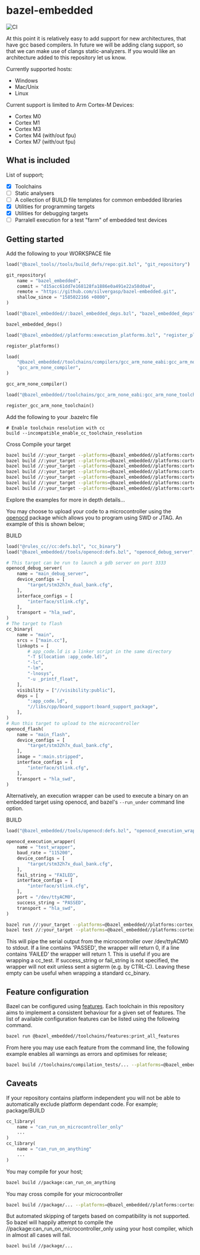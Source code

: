 # bazel-embedded

![CI](https://github.com/silvergasp/bazel-embedded/workflows/CI/badge.svg)

At this point it is relatively easy to add support for new architectures, that have gcc based compilers. In future we will be adding clang support, so that we can make use of clangs static-analyzers. If you would like an architecture added to this repository let us know.

Currently supported hosts:
- Windows
- Mac/Unix
- Linux

Current support is limited to Arm Cortex-M Devices:
- Cortex M0
- Cortex M1
- Cortex M3
- Cortex M4 (with/out fpu)
- Cortex M7 (with/out fpu)

## What is included
List of support;
- [x] Toolchains
- [ ] Static analysers 
- [ ] A collection of BUILD file templates for common embedded libraries
- [x] Utilities for programming targets
- [x] Utilities for debugging targets
- [ ] Parralell execution for a test "farm" of embedded test devices

## Getting started
Add the following to your WORKSPACE file


```py
load("@bazel_tools//tools/build_defs/repo:git.bzl", "git_repository")

git_repository(
    name = "bazel_embedded",
    commit = "d15acc61dd7e168128fa1886e0a491e22a58d0a4",
    remote = "https://github.com/silvergasp/bazel-embedded.git",
    shallow_since = "1585022166 +0800",
)

load("@bazel_embedded//:bazel_embedded_deps.bzl", "bazel_embedded_deps")

bazel_embedded_deps()

load("@bazel_embedded//platforms:execution_platforms.bzl", "register_platforms")

register_platforms()

load(
    "@bazel_embedded//toolchains/compilers/gcc_arm_none_eabi:gcc_arm_none_repository.bzl",
    "gcc_arm_none_compiler",
)

gcc_arm_none_compiler()

load("@bazel_embedded//toolchains/gcc_arm_none_eabi:gcc_arm_none_toolchain.bzl", "register_gcc_arm_none_toolchain")

register_gcc_arm_none_toolchain()
```

Add the following to your .bazelrc file
```
# Enable toolchain resolution with cc
build --incompatible_enable_cc_toolchain_resolution
```

Cross Compile your target

```sh
bazel build //:your_target --platforms=@bazel_embedded//platforms:cortex_m0
bazel build //:your_target --platforms=@bazel_embedded//platforms:cortex_m1
bazel build //:your_target --platforms=@bazel_embedded//platforms:cortex_m3
bazel build //:your_target --platforms=@bazel_embedded//platforms:cortex_m4
bazel build //:your_target --platforms=@bazel_embedded//platforms:cortex_m7
bazel build //:your_target --platforms=@bazel_embedded//platforms:cortex_m4_fpu
bazel build //:your_target --platforms=@bazel_embedded//platforms:cortex_m7_fpu
```

Explore the examples for more in depth details...

You may choose to upload your code to a microcontroller using the [openocd](tools/openocd/README.md) package which allows you to program using SWD or JTAG. An example of this is shown below;

BUILD

```python
load("@rules_cc//cc:defs.bzl", "cc_binary")
load("@bazel_embedded//tools/openocd:defs.bzl", "openocd_debug_server", "openocd_flash")

# This target can be run to launch a gdb server on port 3333
openocd_debug_server(
    name = "main_debug_server",
    device_configs = [
        "target/stm32h7x_dual_bank.cfg",
    ],
    interface_configs = [
        "interface/stlink.cfg",
    ],
    transport = "hla_swd",
)
# The target to flash
cc_binary(
    name = "main",
    srcs = ["main.cc"],
    linkopts = [
        # app_code.ld is a linker script in the same directory
        "-T $(location :app_code.ld)",
        "-lc",
        "-lm",
        "-lnosys",
        "-u _printf_float",
    ],
    visibility = ["//visibility:public"],
    deps = [
        ":app_code.ld",
        "//libs/cpp/board_support:board_support_package",
    ],
)
# Run this target to upload to the microcontroller
openocd_flash(
    name = "main_flash",
    device_configs = [
        "target/stm32h7x_dual_bank.cfg",
    ],
    image = ":main.stripped",
    interface_configs = [
        "interface/stlink.cfg",
    ],
    transport = "hla_swd",
)
```

Alternatively, an execution wrapper can be used to execute a binary on an embedded target using openocd, and bazel's `--run_under` command line option.

BUILD
```python
load("@bazel_embedded//tools/openocd:defs.bzl", "openocd_execution_wrapper")

openocd_execution_wrapper(
    name = "test_wrapper",
    baud_rate = "115200",
    device_configs = [
        "target/stm32h7x_dual_bank.cfg",
    ],
    fail_string = "FAILED",
    interface_configs = [
        "interface/stlink.cfg",
    ],
    port = "/dev/ttyACM0",
    success_string = "PASSED",
    transport = "hla_swd",
)
```
```sh
bazel run //:your_target --platforms=@bazel_embedded//platforms:cortex_m7_fpu --run_under=//:test_wrapper
bazel test //:your_target --platforms=@bazel_embedded//platforms:cortex_m7_fpu --run_under=//:test_wrapper
```
This will pipe the serial output from the microcontroller over /dev/ttyACM0 to stdout. If a line contains 'PASSED', the wrapper will return 0, if a line contains 'FAILED' the wrapper will return 1. This is useful if you are wrapping a cc_test. If success_string or fail_string is not specified, the wrapper will not exit unless sent a sigterm (e.g. by CTRL-C). Leaving these empty can be useful when wrapping a standard cc_binary.

## Feature configuration
Bazel can be configured using [features](https://docs.bazel.build/versions/master/cc-toolchain-config-reference.html#features). Each toolchain in this repository aims to implement a consistent behaviour for a given set of features. The list of available configuration features can be listed using the following command.
```bash
bazel run @bazel_embedded//toolchains/features:print_all_features
```
From here you may use each feature from the command line, the following example enables all warnings as errors and optimises for release;
```bash
bazel build //toolchains/compilation_tests/... --platforms=@bazel_embedded//platforms:cortex_m0 --features=all_warnings_as_errors,opt
```
## Caveats
If your repository contains platform independent you will not be able to automatically exclude platform dependant code. For example;
package/BUILD
```py
cc_library(
    name = "can_run_on_microcontroller_only"
    ...
)
cc_library(
    name = "can_run_on_anything"
    ...
)
```
You may compile for your host;
```sh
bazel build //package:can_run_on_anything
```
You may cross compile for your microcontroller
```sh
bazel build //package/... --platforms=@bazel_embedded//platforms:cortex_m7_fpu
```
But automated skipping of targets based on compatibility is not supported. So bazel will happily attempt to compile the //package:can_run_on_microcontroller_only using your host compiler, which in almost all cases will fail.
```sh
bazel build //package/... 
```


